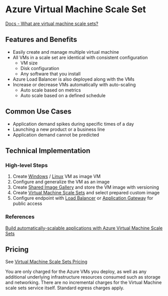 # Azure Virtual Machine Scale Set

[Docs - What are virtual machine scale sets?](https://docs.microsoft.com/en-us/azure/virtual-machine-scale-sets/overview)

## Features and Benefits

- Easily create and manage multiple virtual machine
- All VMs in a scale set are identical with consistent configuration
  - VM size
  - Disk configuration
  - Any software that you install
- Azure Load Balancer is also deployed along with the VMs
- Increase or decrease VMs automatically with auto-scaling
  - Auto scale based on metrics
  - Auto scale based on a defined schedule

## Common Use Cases

- Application demand spikes during specific times of a day
- Launching a new product or a business line
- Application demand cannot be predicted

## Technical Implementation

### High-level Steps

1. Create [Windows](https://docs.microsoft.com/en-us/azure/virtual-machines/windows/quick-create-portal) / [Linux](https://docs.microsoft.com/en-us/azure/virtual-machines/linux/quick-create-portal) VM as image VM
1. Configure and generalize the VM as an image
1. Create [Shared Image Gallery](https://docs.microsoft.com/en-us/azure/virtual-machines/windows/shared-images-portal) and store the VM image with versioning
1. Create [Virtual Machine Scale Sets](https://docs.microsoft.com/en-us/azure/virtual-machine-scale-sets/quick-create-portal) and select prepared custom image
1. Configure endpoint with [Load Balancer](https://docs.microsoft.com/en-us/azure/load-balancer/load-balancer-overview) or [Application Gateway](https://docs.microsoft.com/en-us/azure/application-gateway/overview) for public access

### References

[Build automatically-scalable applications with Azure Virtual Machine Scale Sets](https://www.youtube.com/watch?v=TN0b2cMQKAM)

## Pricing

See [Virtual Machine Scale Sets Pricing](https://azure.microsoft.com/en-us/pricing/details/virtual-machine-scale-sets/windows/)

You are only charged for the Azure VMs you deploy, as well as any additional underlying infrastructure resources consumed such as storage and networking. There are no incremental charges for the Virtual Machine scale sets service itself. Standard egress charges apply.
